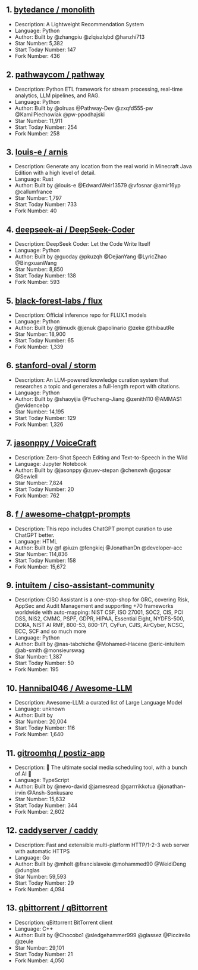 ## 1. [bytedance / monolith](https://github.com/bytedance/monolith)
- Description: A Lightweight Recommendation System
- Language: Python
- Author: Built by @zhangpiu @zlqiszlqbd @hanzhi713
- Star Number: 5,382
- Start Today Number: 147
- Fork Number: 436

## 2. [pathwaycom / pathway](https://github.com/pathwaycom/pathway)
- Description: Python ETL framework for stream processing, real-time analytics, LLM pipelines, and RAG.        
- Language: Python
- Author: Built by @olruas @Pathway-Dev @zxqfd555-pw @KamilPiechowiak @pw-ppodhajski
- Star Number: 11,911
- Start Today Number: 254
- Fork Number: 258

## 3. [louis-e / arnis](https://github.com/louis-e/arnis)
- Description: Generate any location from the real world in Minecraft Java Edition with a high level of detail.
- Language: Rust
- Author: Built by @louis-e @EdwardWeir13579 @vfosnar @amir16yp @callumfrance
- Star Number: 1,797
- Start Today Number: 733
- Fork Number: 40

## 4. [deepseek-ai / DeepSeek-Coder](https://github.com/deepseek-ai/DeepSeek-Coder)
- Description: DeepSeek Coder: Let the Code Write Itself
- Language: Python
- Author: Built by @guoday @pkuzqh @DejianYang @LyricZhao @BingxuanWang
- Star Number: 8,850
- Start Today Number: 138
- Fork Number: 593

## 5. [black-forest-labs / flux](https://github.com/black-forest-labs/flux)
- Description: Official inference repo for FLUX.1 models
- Language: Python
- Author: Built by @timudk @jenuk @apolinario @zeke @thibautRe
- Star Number: 18,900
- Start Today Number: 65
- Fork Number: 1,339

## 6. [stanford-oval / storm](https://github.com/stanford-oval/storm)
- Description: An LLM-powered knowledge curation system that researches a topic and generates a full-length report with citations.
- Language: Python
- Author: Built by @shaoyijia @Yucheng-Jiang @zenith110 @AMMAS1 @evidencebp
- Star Number: 14,195
- Start Today Number: 129
- Fork Number: 1,326

## 7. [jasonppy / VoiceCraft](https://github.com/jasonppy/VoiceCraft)
- Description: Zero-Shot Speech Editing and Text-to-Speech in the Wild
- Language: Jupyter Notebook
- Author: Built by @jasonppy @zuev-stepan @chenxwh @pgosar @Sewlell
- Star Number: 7,824
- Start Today Number: 20
- Fork Number: 762

## 8. [f / awesome-chatgpt-prompts](https://github.com/f/awesome-chatgpt-prompts)
- Description: This repo includes ChatGPT prompt curation to use ChatGPT better.
- Language: HTML
- Author: Built by @f @iuzn @fengkiej @JonathanDn @developer-acc
- Star Number: 114,836
- Start Today Number: 158
- Fork Number: 15,672

## 9. [intuitem / ciso-assistant-community](https://github.com/intuitem/ciso-assistant-community)
- Description: CISO Assistant is a one-stop-shop for GRC, covering Risk, AppSec and Audit Management and supporting +70 frameworks worldwide with auto-mapping: NIST CSF, ISO 27001, SOC2, CIS, PCI DSS, NIS2, CMMC, PSPF, GDPR, HIPAA, Essential Eight, NYDFS-500, DORA, NIST AI RMF, 800-53, 800-171, CyFun, CJIS, AirCyber, NCSC, ECC, SCF and so much more
- Language: Python
- Author: Built by @nas-tabchiche @Mohamed-Hacene @eric-intuitem @ab-smith @monsieurswag
- Star Number: 1,387
- Start Today Number: 50
- Fork Number: 195

## 10. [Hannibal046 / Awesome-LLM](https://github.com/Hannibal046/Awesome-LLM)
- Description: Awesome-LLM: a curated list of Large Language Model
- Language: unknown
- Author: Built by
- Star Number: 20,004
- Start Today Number: 116
- Fork Number: 1,640

## 11. [gitroomhq / postiz-app](https://github.com/gitroomhq/postiz-app)
- Description: 📨 The ultimate social media scheduling tool, with a bunch of AI 🤖
- Language: TypeScript
- Author: Built by @nevo-david @jamesread @garrrikkotua @jonathan-irvin @Ansh-Sonkusare
- Star Number: 15,632
- Start Today Number: 344
- Fork Number: 2,602

## 12. [caddyserver / caddy](https://github.com/caddyserver/caddy)
- Description: Fast and extensible multi-platform HTTP/1-2-3 web server with automatic HTTPS
- Language: Go
- Author: Built by @mholt @francislavoie @mohammed90 @WeidiDeng @dunglas
- Star Number: 59,593
- Start Today Number: 29
- Fork Number: 4,094

## 13. [qbittorrent / qBittorrent](https://github.com/qbittorrent/qBittorrent)
- Description: qBittorrent BitTorrent client
- Language: C++
- Author: Built by @Chocobo1 @sledgehammer999 @glassez @Piccirello @zeule
- Star Number: 29,101
- Start Today Number: 21
- Fork Number: 4,050